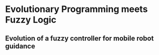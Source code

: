Evolutionary Programming meets Fuzzy Logic
==========================================

Evolution of a fuzzy controller for mobile robot guidance
----------------------------------------------------------

